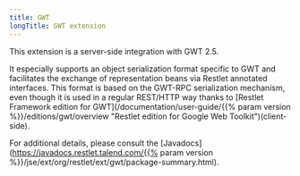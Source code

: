 ```yaml
---
title: GWT
longTitle: GWT extension
---
```

This extension is a server-side integration with GWT 2.5.

It especially supports an object serialization format specific to GWT
and facilitates the exchange of representation beans via Restlet
annotated interfaces. This format is based on the GWT-RPC serialization
mechanism, even though it is used in a regular REST/HTTP way thanks to
[Restlet Framework edition for
GWT](/documentation/user-guide/{{% param version %}}/editions/gwt/overview "Restlet edition for Google Web Toolkit")(client-side).

For additional details, please consult the [Javadocs](https://javadocs.restlet.talend.com/{{% param version %}}/jse/ext/org/restlet/ext/gwt/package-summary.html).

